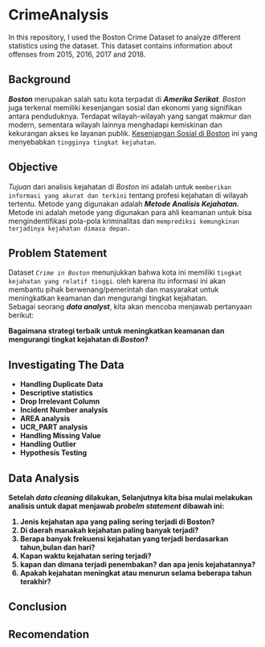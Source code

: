# CrimeAnalysis
In this repository, I used the Boston Crime Dataset to analyze different statistics using the dataset.  This dataset contains information about offenses from 2015, 2016, 2017 and 2018.

## Background
***Boston*** merupakan salah satu kota terpadat di ***Amerika Serikat***. *Boston* juga terkenal memiliki kesenjangan sosial dan ekonomi yang signifikan antara penduduknya.
Terdapat wilayah-wilayah yang sangat makmur dan modern, sementara wilayah lainnya menghadapi kemiskinan dan kekurangan akses ke layanan publik.
[Kesenjangan Sosial di Boston](https://www.bbc.com/indonesia/vert-cap-43237755) ini yang menyebabkan `tingginya tingkat kejahatan`.

## Objective
*Tujuan* dari analisis kejahatan di *Boston* ini adalah untuk `memberikan informasi yang akurat dan terkini` tentang profesi kejahatan di wilayah tertentu. Metode yang digunakan adalah ***Metode Analisis Kejahatan.*** Metode ini adalah metode yang digunakan para ahli keamanan untuk bisa mengindentifikasi pola-pola kriminalitas dan `memprediksi kemungkinan terjadinya kejahatan dimasa depan.`

## Problem Statement
Dataset *`Crime in Boston`* menunjukkan bahwa kota ini memiliki `tingkat kejahatan yang relatif tinggi`. oleh karena itu informasi ini akan membantu pihak berwenang/pemerintah dan masyarakat untuk meningkatkan keamanan dan mengurangi tingkat kejahatan.<br>
Sebagai seorang ***data analyst***, kita akan mencoba menjawab pertanyaan berikut:

<B> Bagaimana strategi terbaik untuk meningkatkan keamanan dan mengurangi tingkat kejahatan di *Boston*?

## Investigating The Data
* Handling Duplicate Data
* Descriptive statistics
* Drop Irrelevant Column
* Incident Number analysis
* AREA analysis
* UCR_PART analysis
* Handling Missing Value
* Handling Outlier
* Hypothesis Testing

## Data Analysis 
Setelah ***data cleaning*** dilakukan, Selanjutnya kita bisa mulai melakukan analisis untuk dapat menjawab ***probelm statement*** dibawah ini:
1. Jenis kejahatan apa yang paling sering terjadi di Boston?
2. Di daerah manakah kejahatan paling banyak terjadi?
3. Berapa banyak frekuensi kejahatan yang terjadi berdasarkan tahun,bulan dan hari?
4. Kapan waktu kejahatan sering terjadi?
5. kapan dan dimana terjadi penembakan? dan apa jenis kejahatannya?
6. Apakah kejahatan meningkat atau menurun selama beberapa tahun terakhir? 

## Conclusion
## Recomendation
